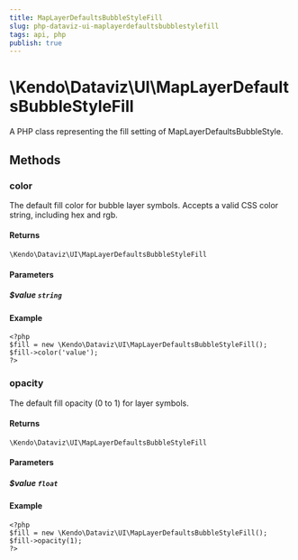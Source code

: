 ```yaml
---
title: MapLayerDefaultsBubbleStyleFill
slug: php-dataviz-ui-maplayerdefaultsbubblestylefill
tags: api, php
publish: true
---
```


# \Kendo\Dataviz\UI\MapLayerDefaultsBubbleStyleFill

A PHP class representing the fill setting of MapLayerDefaultsBubbleStyle.


## Methods

### color
The default fill color for bubble layer symbols.
Accepts a valid CSS color string, including hex and rgb.

#### Returns
`\Kendo\Dataviz\UI\MapLayerDefaultsBubbleStyleFill`

#### Parameters

##### $value `string`



#### Example 
    <?php
    $fill = new \Kendo\Dataviz\UI\MapLayerDefaultsBubbleStyleFill();
    $fill->color('value');
    ?>

### opacity
The default fill opacity (0 to 1) for layer symbols.

#### Returns
`\Kendo\Dataviz\UI\MapLayerDefaultsBubbleStyleFill`

#### Parameters

##### $value `float`



#### Example 
    <?php
    $fill = new \Kendo\Dataviz\UI\MapLayerDefaultsBubbleStyleFill();
    $fill->opacity(1);
    ?>

